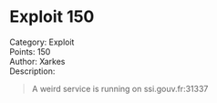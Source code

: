 # Exploit 150
Category: Exploit  
Points: 150  
Author: Xarkes  
Description:
> A weird service is running on ssi.gouv.fr:31337
